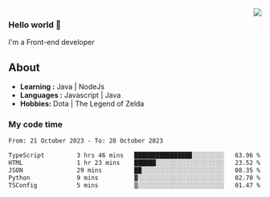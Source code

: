 <img align='right' src="https://github-readme-stats.vercel.app/api?username=jumodada&show_icons=true&theme=vue">

### Hello world 👋

I'm a Front-end developer 
    
## About
-  **Learning :** Java | NodeJs
-  **Languages :** Javascript | Java
-  **Hobbies:** Dota | The Legend of Zelda

### My code time

<!--START_SECTION:waka-->

```txt
From: 21 October 2023 - To: 28 October 2023

TypeScript         3 hrs 46 mins   ████████████████░░░░░░░░░   63.96 %
HTML               1 hr 23 mins    ██████░░░░░░░░░░░░░░░░░░░   23.52 %
JSON               29 mins         ██░░░░░░░░░░░░░░░░░░░░░░░   08.35 %
Python             9 mins          ▓░░░░░░░░░░░░░░░░░░░░░░░░   02.70 %
TSConfig           5 mins          ▒░░░░░░░░░░░░░░░░░░░░░░░░   01.47 %
```

<!--END_SECTION:waka-->
